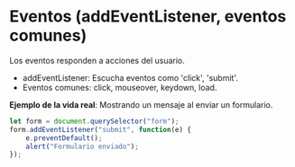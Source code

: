 # Eventos (addEventListener, eventos comunes)

Los eventos responden a acciones del usuario.

- addEventListener: Escucha eventos como 'click', 'submit'.
- Eventos comunes: click, mouseover, keydown, load.

**Ejemplo de la vida real**: Mostrando un mensaje al enviar un formulario.

```javascript
let form = document.querySelector("form");
form.addEventListener("submit", function(e) {
    e.preventDefault();
    alert("Formulario enviado");
});
```